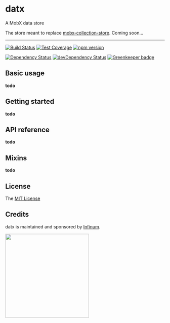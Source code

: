 # datx

A MobX data store

The store meant to replace [mobx-collection-store](https://github.com/infinum/mobx-collection-store). Coming soon...

***

[![Build Status](https://travis-ci.org/infinum/datx.svg?branch=master)](https://travis-ci.org/infinum/datx)
[![Test Coverage](https://codeclimate.com/github/infinum/datx/badges/coverage.svg)](https://codeclimate.com/github/infinum/datx/coverage)
[![npm version](https://badge.fury.io/js/datx.svg)](https://badge.fury.io/js/datx)

[![Dependency Status](https://david-dm.org/infinum/datx.svg)](https://david-dm.org/infinum/datx)
[![devDependency Status](https://david-dm.org/infinum/datx/dev-status.svg)](https://david-dm.org/infinum/datx#info=devDependencies)
[![Greenkeeper badge](https://badges.greenkeeper.io/infinum/datx.svg)](https://greenkeeper.io/)

## Basic usage

**todo**

## Getting started

**todo**

## API reference

**todo**

## Mixins

**todo**

## License

The [MIT License](LICENSE)

## Credits

datx is maintained and sponsored by
[Infinum](http://www.infinum.co).

<img src="https://infinum.co/infinum.png" width="264">
